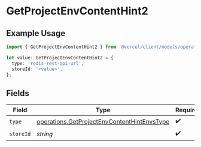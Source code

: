 # GetProjectEnvContentHint2

## Example Usage

```typescript
import { GetProjectEnvContentHint2 } from '@vercel/client/models/operations';

let value: GetProjectEnvContentHint2 = {
  type: 'redis-rest-api-url',
  storeId: '<value>',
};
```

## Fields

| Field     | Type                                                                                                       | Required           | Description |
| --------- | ---------------------------------------------------------------------------------------------------------- | ------------------ | ----------- |
| `type`    | [operations.GetProjectEnvContentHintEnvsType](../../models/operations/getprojectenvcontenthintenvstype.md) | :heavy_check_mark: | N/A         |
| `storeId` | _string_                                                                                                   | :heavy_check_mark: | N/A         |
